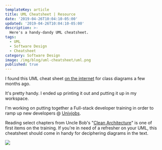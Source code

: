 ```yaml
---
templateKey: article
title: UML Cheatsheet | Resource
date: '2019-04-26T10:04:10-05:00'
updated: '2019-04-26T10:04:10-05:00'
description: >-
  Here's a handy-dandy UML cheatsheet.
tags:
  - UML
  - Software Design
  - Cheatsheet
category: Software Design
image: /img/blog/uml-cheatsheet/uml.png
published: true
---
```


I found this UML cheat sheet [on the internet](https://yetanotherchris.dev/cheatsheet/uml-cheat-sheet/) for class diagrams a few months ago.

It's pretty handy. I ended up printing it out and putting it up in my workspace. 

I'm working on putting together a Full-stack developer training in order to ramp up new developers @ [Univjobs](https://univjobs.ca). 

Reading select chapters from Uncle Bob's "[Clean Architecture](https://www.amazon.ca/gp/product/0134494164/ref=as_li_tl?ie=UTF8&tag=stemmlerjs09-20&camp=15121&creative=330641&linkCode=as2&creativeASIN=0134494164&linkId=32995f69d0747d8723d42ffdda296878)" is one of first items on the training. If you're in need of a refresher on your UML, this cheatsheet should come in handy for deciphering diagrams in the text.


![](/files/resources/umlcheatsheet.jpg)
